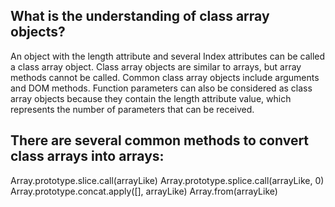 ## What is the understanding of class array objects?

An object with the length attribute and several Index attributes can be called a class array object. Class array objects are similar to arrays, but array methods cannot be called. Common class array objects include arguments and DOM methods. Function parameters can also be considered as class array objects because they contain the length attribute value, which represents the number of parameters that can be received.

## There are several common methods to convert class arrays into arrays:

Array.prototype.slice.call(arrayLike)
Array.prototype.splice.call(arrayLike, 0)
Array.prototype.concat.apply([], arrayLike)
Array.from(arrayLike)
